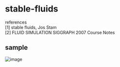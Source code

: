 # stable-fluids
references  
[1] stable fluids, Jos Stam  
[2] FLUID SIMULATION SIGGRAPH 2007 Course Notes

## sample
![image](https://github.com/jooooow/stable-fluids/blob/main/sample.gif)
